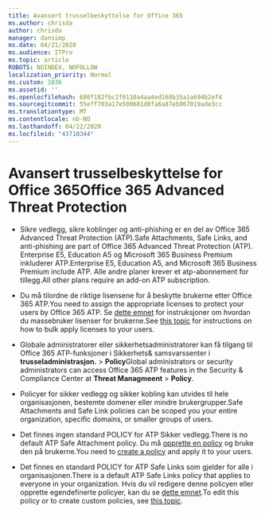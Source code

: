```yaml
---
title: Avansert trusselbeskyttelse for Office 365
ms.author: chrisda
author: chrisda
manager: dansimp
ms.date: 04/21/2020
ms.audience: ITPro
ms.topic: article
ROBOTS: NOINDEX, NOFOLLOW
localization_priority: Normal
ms.custom: 1036
ms.assetid: ''
ms.openlocfilehash: 680f182fbc2f0110a4aa4ed168b35a1a694b2ef4
ms.sourcegitcommit: 55eff703a17e500681d8fa6a87eb067019ade3cc
ms.translationtype: MT
ms.contentlocale: nb-NO
ms.lasthandoff: 04/22/2020
ms.locfileid: "43710344"
---
```

# <a name="office-365-advanced-threat-protection"></a><span data-ttu-id="f7854-102">Avansert trusselbeskyttelse for Office 365</span><span class="sxs-lookup"><span data-stu-id="f7854-102">Office 365 Advanced Threat Protection</span></span>

- <span data-ttu-id="f7854-103">Sikre vedlegg, sikre koblinger og anti-phishing er en del av Office 365 Advanced Threat Protection (ATP).</span><span class="sxs-lookup"><span data-stu-id="f7854-103">Safe Attachments, Safe Links, and anti-phishing are part of Office 365 Advanced Threat Protection (ATP).</span></span> <span data-ttu-id="f7854-104">Enterprise E5, Education A5 og Microsoft 365 Business Premium inkluderer ATP.</span><span class="sxs-lookup"><span data-stu-id="f7854-104">Enterprise E5, Education A5, and Microsoft 365 Business Premium include ATP.</span></span> <span data-ttu-id="f7854-105">Alle andre planer krever et atp-abonnement for tillegg.</span><span class="sxs-lookup"><span data-stu-id="f7854-105">All other plans require an add-on ATP subscription.</span></span>

- <span data-ttu-id="f7854-106">Du må tilordne de riktige lisensene for å beskytte brukerne etter Office 365 ATP.</span><span class="sxs-lookup"><span data-stu-id="f7854-106">You need to assign the appropriate licenses to protect your users by Office 365 ATP.</span></span> <span data-ttu-id="f7854-107">Se [dette emnet](https://docs.microsoft.com/office365/admin/subscriptions-and-billing/assign-licenses-to-users) for instruksjoner om hvordan du massebruker lisenser for brukerne.</span><span class="sxs-lookup"><span data-stu-id="f7854-107">See [this topic](https://docs.microsoft.com/office365/admin/subscriptions-and-billing/assign-licenses-to-users) for instructions on how to bulk apply licenses to your users.</span></span>

- <span data-ttu-id="f7854-108">Globale administratorer eller sikkerhetsadministratorer kan få tilgang til Office 365 ATP-funksjoner i Sikkerhets& samsvarssenter i **trusseladministrasjon.** \> **Policy**</span><span class="sxs-lookup"><span data-stu-id="f7854-108">Global administrators or security administrators can access Office 365 ATP features in the Security & Compliance Center at **Threat Managmeent** \> **Policy**.</span></span>

- <span data-ttu-id="f7854-109">Policyer for sikker vedlegg og sikker kobling kan utvides til hele organisasjonen, bestemte domener eller mindre brukergrupper.</span><span class="sxs-lookup"><span data-stu-id="f7854-109">Safe Attachments and Safe Link policies can be scoped you your entire organization, specific domains, or smaller groups of users.</span></span>

- <span data-ttu-id="f7854-110">Det finnes ingen standard POLICY for ATP Sikker vedlegg.</span><span class="sxs-lookup"><span data-stu-id="f7854-110">There is no default ATP Safe Attachment policy.</span></span> <span data-ttu-id="f7854-111">Du må [opprette en policy](https://docs.microsoft.com/office365/securitycompliance/set-up-atp-safe-attachments-policies) og bruke den på brukerne.</span><span class="sxs-lookup"><span data-stu-id="f7854-111">You need to [create a policy](https://docs.microsoft.com/office365/securitycompliance/set-up-atp-safe-attachments-policies) and apply it to your users.</span></span>

- <span data-ttu-id="f7854-112">Det finnes en standard POLICY for ATP Safe Links som gjelder for alle i organisasjonen.</span><span class="sxs-lookup"><span data-stu-id="f7854-112">There is a default ATP Safe Links policy that applies to everyone in your organization.</span></span> <span data-ttu-id="f7854-113">Hvis du vil redigere denne policyen eller opprette egendefinerte policyer, kan du se [dette emnet](https://docs.microsoft.com/office365/securitycompliance/set-up-atp-safe-links-policies).</span><span class="sxs-lookup"><span data-stu-id="f7854-113">To edit this policy or to create custom policies, see [this topic](https://docs.microsoft.com/office365/securitycompliance/set-up-atp-safe-links-policies).</span></span>
